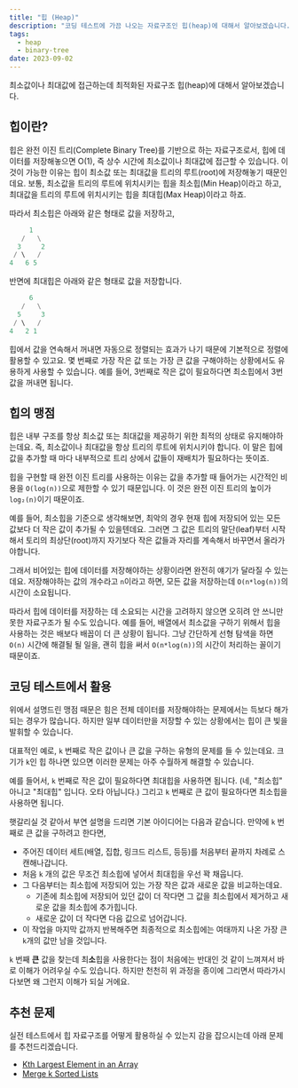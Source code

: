 ```yaml
---
title: "힙 (Heap)"
description: "코딩 테스트에 가끔 나오는 자료구조인 힙(heap)에 대해서 알아보겠습니다."
tags:
  - heap
  - binary-tree
date: 2023-09-02
---
```


최소값이나 최대값에 접근하는데 최적화된 자료구조 힙(heap)에 대해서 알아보겠습니다.

## 힙이란?

힙은 완전 이진 트리(Complete Binary Tree)를 기반으로 하는 자료구조로서, 힙에 데이터를 저장해놓으면 O(1), 즉 상수 시간에 최소값이나 최대값에 접근할 수 있습니다.
이 것이 가능한 이유는 힙이 최소값 또는 최대값을 트리의 루트(root)에 저장해놓기 때문인데요.
보통, 최소값을 트리의 루트에 위치시키는 힙을 최소힙(Min Heap)이라고 하고, 최대값을 트리의 루트에 위치시키는 힙을 최대힙(Max Heap)이라고 하죠.

따라서 최소힙은 아래와 같은 형태로 값을 저장하고,

```py
     1
   /   \
  3     2
 / \   /
4   6 5
```

반면에 최대힙은 아래와 같은 형태로 값을 저장합니다.

```py
     6
   /   \
  5     3
 / \   /
4   2 1
```

힙에서 값을 연속해서 꺼내면 자동으로 정렬되는 효과가 나기 때문에 기본적으로 정렬에 활용할 수 있고요.
몇 번째로 가장 작은 값 또는 가장 큰 값을 구해야하는 상황에서도 유용하게 사용할 수 있습니다.
예를 들어, 3번째로 작은 값이 필요하다면 최소힙에서 3번 값을 꺼내면 됩니다.

## 힙의 맹점

힙은 내부 구조를 항상 최소값 또는 최대값을 제공하기 위한 최적의 상태로 유지해야하는데요.
즉, 최소값이나 최대값을 항상 트리의 루트에 위치시키야 합니다.
이 말은 힙에 값을 추가할 때 마다 내부적으로 트리 상에서 값들이 재배치가 필요하다는 뜻이죠.

힙을 구현할 때 완전 이진 트리를 사용하는 이유는 값을 추가할 때 들어가는 시간적인 비용을 `O(log(n))`으로 제한할 수 있기 때문입니다.
이 것은 완전 이진 트리의 높이가 `log₂(n)`이기 때문이죠.

예를 들어, 최소힙을 기준으로 생각해보면, 최악의 경우 현재 힙에 저장되어 있는 모든 값보다 더 작은 값이 추가될 수 있을텐데요.
그러면 그 값은 트리의 말단(leaf)부터 시작해서 토리의 최상단(root)까지 자기보다 작은 값들과 자리를 계속해서 바꾸면서 올라가야합니다.

그래서 비어있는 힙에 데이터를 저장해야하는 상황이라면 완전히 얘기가 달라질 수 있는데요.
저장해야하는 값의 개수라고 `n`이라고 하면, 모든 값을 저장하는데 `O(n*log(n))`의 시간이 소요됩니다.

따라서 힙에 데이터를 저장하는 데 소요되는 시간을 고려하지 않으면 오히려 안 쓰니만 못한 자료구조가 될 수도 있습니다.
예를 들어, 배열에서 최소값을 구하기 위해서 힙을 사용하는 것은 배보다 배꼽이 더 큰 상황이 됩니다.
그냥 간단하게 선형 탐색을 하면 `O(n)` 시간에 해결될 될 일을, 괜히 힙을 써서 `O(n*log(n))`의 시간이 처리하는 꼴이기 때문이죠.

## 코딩 테스트에서 활용

위에서 설명드린 맹점 때문은 힘은 전체 데이터를 저장해야하는 문제에서는 득보다 해가 되는 경우가 많습니다.
하지만 일부 데이터만을 저장할 수 있는 상황에서는 힙이 큰 빛을 발휘할 수 있습니다.

대표적인 예로, `k` 번째로 작은 값이나 큰 값을 구하는 유형의 문제를 들 수 있는데요.
크기가 `k`인 힙 하나면 있으면 이러한 문제는 아주 수월하게 해결할 수 있습니다.

예를 들어서, `k` 번째로 작은 값이 필요하다면 최대힙을 사용하면 됩니다.
(네, "최소힙" 아니고 "최대힙" 입니다. 오타 아닙니다.)
그리고 `k` 번째로 큰 값이 필요하다면 최소힙을 사용하면 됩니다.

햇갈리실 것 같아서 부연 설명을 드리면 기본 아이디어는 다음과 같습니다.
만약에 `k` 번째로 큰 값을 구하려고 한다면,

- 주어진 데이터 세트(배열, 집합, 링크드 리스트, 등등)를 처음부터 끝까지 차례로 스캔해나갑니다.
- 처음 `k` 개의 값은 무조건 최소힙에 넣어서 최대힙을 우선 꽉 채웁니다.
- 그 다음부터는 최소힙에 저장되어 있는 가장 작은 값과 새로운 값을 비교하는데요.
  - 기존에 최소힙에 저장되어 있던 값이 더 작다면 그 값을 최소힙에서 제거하고 새로운 값을 최소힙에 추가힙니다.
  - 새로운 값이 더 작다면 다음 값으로 넘어갑니다.
- 이 작업을 마지막 값까지 반복해주면 최종적으로 최소힙에는 여태까지 나온 가장 큰 `k`개의 값만 남을 것입니다.

`k` 번째 **큰** 값을 찾는데 최**소**힙을 사용한다는 점이 처음에는 반대인 것 같이 느껴져서 바로 이해가 어려우실 수도 있습니다.
하지만 천천히 위 과정을 종이에 그리면서 따라가시다보면 왜 그런지 이해가 되실 거에요.

## 추천 문제

실전 테스트에서 힙 자료구조를 어떻게 활용하실 수 있는지 감을 잡으시는데 아래 문제를 추천드리겠습니다.

- [Kth Largest Element in an Array](/problems/kth-largest-element-in-an-array/)
- [Merge k Sorted Lists](/problems/merge-k-sorted-lists/)
